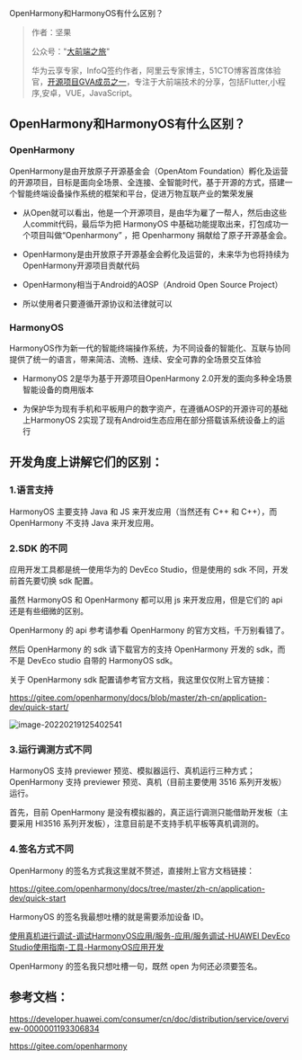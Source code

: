 OpenHarmony和HarmonyOS有什么区别？



> 作者：坚果
>
> 公众号："[大前端之旅](https://mp.weixin.qq.com/s/aJvihD4dzEJyOV3q6_Zeng)"
>
> 华为云享专家，InfoQ签约作者，阿里云专家博主，51CTO博客首席体验官，[开源项目GVA成员之一](https://www.gin-vue-admin.com/)，专注于大前端技术的分享，包括Flutter,小程序,安卓，VUE，JavaScript。









## OpenHarmony和HarmonyOS有什么区别？

### OpenHarmony

OpenHarmony是由开放原子开源基金会（OpenAtom Foundation）孵化及运营的开源项目，目标是面向全场景、全连接、全智能时代，基于开源的方式，搭建一个智能终端设备操作系统的框架和平台，促进万物互联产业的繁荣发展

- 从Open就可以看出，他是一个开源项目，是由华为雇了一帮人，然后由这些人commit代码，最后华为把 HarmonyOS 中基础功能提取出来，打包成功一个项目叫做“Openharmony” ，把 Openharmony 捐献给了原子开源基金会。
- OpenHarmony是由开放原子开源基金会孵化及运营的，未来华为也将持续为OpenHarmony开源项目贡献代码

- OpenHarmony相当于Android的AOSP（Android Open Source Project）

- 所以使用者只要遵循开源协议和法律就可以





### HarmonyOS 

HarmonyOS作为新一代的智能终端操作系统，为不同设备的智能化、互联与协同提供了统一的语言，带来简洁、流畅、连续、安全可靠的全场景交互体验

- HarmonyOS 2是华为基于开源项目OpenHarmony 2.0开发的面向多种全场景智能设备的商用版本

- 为保护华为现有手机和平板用户的数字资产，在遵循AOSP的开源许可的基础上HarmonyOS 2实现了现有Android生态应用在部分搭载该系统设备上的运行



## 开发角度上讲解它们的区别：

### 1.语言支持

HarmonyOS 主要支持 Java 和 JS 来开发应用（当然还有 C++ 和 C++），而 OpenHarmony 不支持 Java 来开发应用。



### 2.SDK 的不同

应用开发工具都是统一使用华为的 DevEco Studio，但是使用的 sdk 不同，开发前首先要切换 sdk 配置。

虽然 HarmonyOS 和 OpenHarmony 都可以用 js 来开发应用，但是它们的 api 还是有些细微的区别。

OpenHarmony 的 api 参考请参看 OpenHarmony 的官方文档，千万别看错了。

然后 OpenHarmony 的 sdk 请下载官方的支持 OpenHarmony 开发的 sdk，而不是 DevEco studio 自带的 HarmonyOS sdk。

关于 OpenHarmony sdk 配置请参考官方文档，我这里仅仅附上官方链接：

https://gitee.com/openharmony/docs/blob/master/zh-cn/application-dev/quick-start/

![image-20220219125402541](https://luckly007.oss-cn-beijing.aliyuncs.com/images/image-20220219125402541.png)

### 3.运行调测方式不同

HarmonyOS 支持 previewer 预览、模拟器运行、真机运行三种方式；OpenHarmony 支持 previewer 预览、真机（目前主要使用 3516 系列开发板）运行。

首先，目前 OpenHarmony 是没有模拟器的，真正运行调测只能借助开发板（主要采用 HI3516 系列开发板），注意目前是不支持手机平板等真机调测的。

### 4.签名方式不同

OpenHarmony 的签名方式我这里就不赘述，直接附上官方文档链接：

https://gitee.com/openharmony/docs/tree/master/zh-cn/application-dev/quick-start

HarmonyOS 的签名我最想吐槽的就是需要添加设备 ID。

[使用真机进行调试-调试HarmonyOS应用/服务-应用/服务调试-HUAWEI DevEco Studio使用指南-工具-HarmonyOS应用开发](https://developer.harmonyos.com/cn/docs/documentation/doc-guides/ide_debug_device-0000001053822404#section793484619307)

OpenHarmony 的签名我只想吐槽一句，既然 open 为何还必须要签名。



## 参考文档：

https://developer.huawei.com/consumer/cn/doc/distribution/service/overview-0000001193306834

https://gitee.com/openharmony